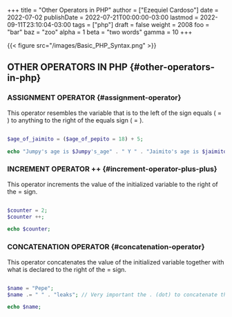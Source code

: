 +++
title = "Other Operators in PHP"
author = ["Ezequiel Cardoso"]
date = 2022-07-02
publishDate = 2022-07-21T00:00:00-03:00
lastmod = 2022-09-11T23:10:04-03:00
tags = ["php"]
draft = false
weight = 2008
foo = "bar"
baz = "zoo"
alpha = 1
beta = "two words"
gamma = 10
+++

{{< figure src="/images/Basic_PHP_Syntax.png" >}}


## OTHER OPERATORS IN PHP {#other-operators-in-php}


### ASSIGNMENT OPERATOR {#assignment-operator}

This operator resembles the variable that is to the left of the sign
equals ( = ) to anything to the right of the equals sign ( = ).

```php

$age_of_jaimito = ($age_of_pepito = 18) + 5;

echo "Jumpy's age is $Jumpy's_age" . " Y " . "Jaimito's age is $jaimito_age.";
```


### INCREMENT OPERATOR ++ {#increment-operator-plus-plus}

This operator increments the value of the initialized variable to the right of the = sign.

```php

$counter = 2;
$counter ++;

echo $counter;
```


### CONCATENATION OPERATOR {#concatenation-operator}

This operator concatenates the value of the initialized variable together with what is declared to the right of the = sign.

```php

$name = "Pepe";
$name .= " " . "leaks"; // Very important the . (dot) to concatenate the name before the = sign

echo $name;
```

[//]: # "Exported with love from a post written in Org mode"
[//]: # "- https://github.com/kaushalmodi/ox-hugo"

